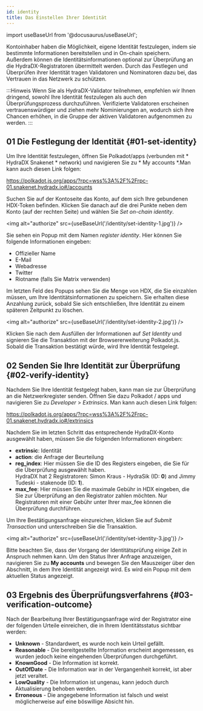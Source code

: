 ```yaml
---
id: identity
title: Das Einstellen Ihrer Identität
---
```


import useBaseUrl from '@docusaurus/useBaseUrl';

Kontoinhaber haben die Möglichkeit, eigene Identität festzulegen, indem sie bestimmte Informationen bereitstellen und in On-chain speichern. Außerdem können die Identitätsinformationen optional zur Überprüfung an die HydraDX-Registratoren übermittelt werden. Durch das Festlegen und Überprüfen ihrer Identität tragen Validatoren und Nominatoren dazu bei, das Vertrauen in das Netzwerk zu schützen.

:::Hinweis
Wenn Sie als HydraDX-Validator teilnehmen, empfehlen wir Ihnen dringend, sowohl Ihre Identität festzulegen als auch den Überprüfungsprozess durchzuführen. Verifizierte Validatoren erscheinen vertrauenswürdiger und ziehen mehr Nominierungen an, wodurch sich ihre Chancen erhöhen, in die Gruppe der aktiven Validatoren aufgenommen zu werden.
:::

## 01 Die Festlegung der Identität {#01-set-identity}

Um Ihre Identität festzulegen, öffnen Sie Polkadot/apps (verbunden mit * HydraDX Snakenet * network) und navigieren Sie zu * My accounts *.Man kann auch diesen Link folgen:

https://polkadot.js.org/apps/?rpc=wss%3A%2F%2Frpc-01.snakenet.hydradx.io#/accounts

Suchen Sie auf der Kontoseite das Konto, auf dem sich Ihre gebundenen HDX-Token befinden. Klicken Sie danach auf die drei Punkte neben dem Konto (auf der rechten Seite) und wählen Sie *Set on-chain identity*.

<img alt="authorize" src={useBaseUrl('/identity/set-identity-1.jpg')} />

Sie sehen ein Popup mit dem Namen *register identity*. Hier können Sie folgende Informationen eingeben:

* Offizieller Name
* E-Mail
* Webadresse
* Twitter
* Riotname (falls Sie Matrix  verwenden)

Im letzten Feld des Popups sehen Sie die Menge von HDX, die Sie einzahlen müssen, um Ihre Identitätsinformationen zu speichern. Sie erhalten diese Anzahlung zurück, sobald Sie sich entschließen, Ihre Identität zu einem späteren Zeitpunkt zu löschen.

<img alt="authorize" src={useBaseUrl('/identity/set-identity-2.jpg')} />

Klicken Sie nach dem Ausfüllen der Informationen auf *Set Identity* und signieren Sie die Transaktion mit der Browsererweiterung Polkadot.js. Sobald die Transaktion bestätigt würde, wird Ihre Identität festgelegt.

## 02 Senden Sie Ihre Identität zur Überprüfung {#02-verify-identity}

Nachdem Sie Ihre Identität festgelegt haben, kann man sie zur Überprüfung an die Netzwerkregister senden. Öffnen Sie dazu Polkadot / apps und navigieren Sie zu *Developer* > *Extrinsics*. Man kann auch diesen Link folgen:

https://polkadot.js.org/apps/?rpc=wss%3A%2F%2Frpc-01.snakenet.hydradx.io#/extrinsics

Nachdem Sie im letzten Schritt das entsprechende HydraDX-Konto ausgewählt haben, müssen Sie die folgenden Informationen eingeben:

* **extrinsic**: Identität
* **action**: die Anfrage der Beurteilung
* **reg_index**: Hier müssen Sie die ID des Registers eingeben, die Sie für die Überprüfung ausgewählt haben.  
HydraDX hat 2 Registratoren: Simon Kraus - HydraSik (ID: **0**) and Jimmy Tudeski - stakenode (ID: **1**).
* **max_fee**: Hier müssen Sie die maximale Gebühr in HDX eingeben, die Sie zur Überprüfung an den Registrator zahlen möchten. Nur Registratoren mit einer Gebühr unter Ihrer max_fee können die Überprüfung durchführen.

Um Ihre Bestätigungsanfrage einzureichen, klicken Sie auf *Submit Transaction* und unterschreiben Sie die Transaktion.

<img alt="authorize" src={useBaseUrl('/identity/set-identity-3.jpg')} />

Bitte beachten Sie, dass der Vorgang der Identitätsprüfung einige Zeit in Anspruch nehmen kann. Um den Status Ihrer Anfrage anzuzeigen, navigieren Sie zu **My accounts** und bewegen Sie den Mauszeiger über den Abschnitt, in dem Ihre Identität angezeigt wird. Es wird ein Popup mit dem aktuellen Status angezeigt.

## 03 Ergebnis des Überprüfungsverfahrens {#03-verification-outcome}

Nach der Bearbeitung Ihrer Bestätigungsanfrage wird der Registrator eine der folgenden Urteile einreichen, die in Ihrem Identitätsstatus sichtbar werden:

* **Unknown** - Standardwert, es wurde noch kein Urteil gefällt.
* **Reasonable** - Die bereitgestellte Information erscheint angemessen, es wurden jedoch keine eingehenden Überprüfungen durchgeführt.
* **KnownGood** - Die Information ist korrekt.
* **OutOfDate** - Die Information war in der Vergangenheit korrekt, ist aber jetzt veraltet.
* **LowQuality** - Die Information ist ungenau, kann jedoch durch Aktualisierung behoben werden.
* **Erroneous** - Die angegebene Information ist falsch und weist möglicherweise auf eine böswillige Absicht hin.
